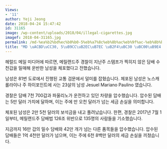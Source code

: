 ```yaml
---
Views:
- '11'
author: Yeji Jeong
date: 2018-04-24 15:47:42
id: 31165
image: /wp-content/uploads/2018/04/illegal-cigarettes.jpg
imagef: 2018-04-31165.jpg
permalink: /md-%ea%b2%bd%ec%b0%b0-5%eb%a7%8c%eb%8b%ac%eb%9f%ac-%eb%8b%b4%eb%b0%b0-%eb%b0%80%eb%a7%a4-%ec%a0%81%eb%b0%9c/
title: "MD \uACBD\uCC30, 5\uB9CC\uB2EC\uB7EC \uB2F4\uBC30 \uBC00\uB9E4 \uC801\uBC1C"
---
```


헤럴드 메일 미디어에 따르면, 메릴랜드주 경찰이 지난주 스탬프가 찍히지 않은 담배 수천갑을 밀매해 운반한 남성을 체포했다고 전했습니다.

남성은 81번 도로에서 진행된 교통 검문에서 덜미를 잡혔습니다. 체포된 남성은 노스캐롤라이나 주 하이포인트에 사는 23살의 남성 Jesuel Mariano Paulino 였습니다.

경찰은 담배 7천 700갑과 파울리노가 운전하고 있던 차량을 압수했습니다. 압수된 담배는 5만 달러 가치에 달하며, 이는 주에 만 오천 달러가 넘는 세금 손실을 의미합니다.

체포된 남성은 2만 5천 달러의 보석금을 내고 풀려났습니다. 한편, 경찰은 2017년 7월 1일부터, 메릴랜드주 담배법 126조 위반으로 135명의 사람들을 기소했습니다.

지금까지 16만 갑의 밀수 담배와 42만 개가 넘는 다른 품목들을 압수했습니다. 압수된 담배들은 1억 4천만 달러가 넘으며, 이는 주에 6천 8백만 달러의 세금 손실을 끼쳤습니다.